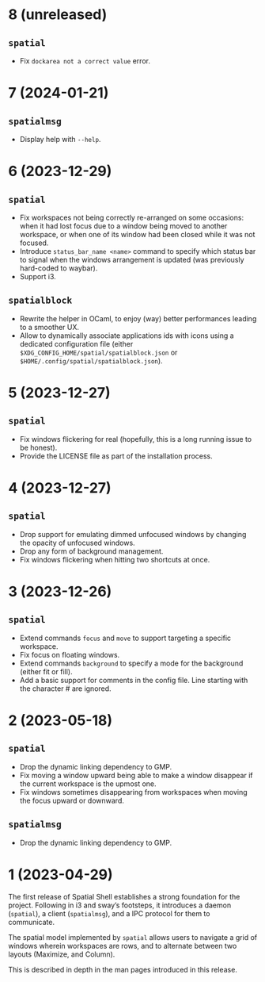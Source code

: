 # 8 (unreleased)

## `spatial`

- Fix `dockarea not a correct value` error.

# 7 (2024-01-21)

## `spatialmsg`

- Display help with `--help`.

# 6 (2023-12-29)

## `spatial`

- Fix workspaces not being correctly re-arranged on some occasions: when it had
  lost focus due to a window being moved to another workspace, or when one of
  its window had been closed while it was not focused.
- Introduce `status_bar_name <name>` command to specify which status bar to
  signal when the windows arrangement is updated (was previously hard-coded to
  waybar).
- Support i3.

## `spatialblock`

- Rewrite the helper in OCaml, to enjoy (way) better performances leading to a
  smoother UX.
- Allow to dynamically associate applications ids with icons using a dedicated
  configuration file (either `$XDG_CONFIG_HOME/spatial/spatialblock.json` or
  `$HOME/.config/spatial/spatialblock.json`).

# 5 (2023-12-27)

## `spatial`

- Fix windows flickering for real (hopefully, this is a long running issue to
  be honest).
- Provide the LICENSE file as part of the installation process.

# 4 (2023-12-27)

## `spatial`

- Drop support for emulating dimmed unfocused windows by changing the opacity
  of unfocused windows.
- Drop any form of background management.
- Fix windows flickering when hitting two shortcuts at once.

# 3 (2023-12-26)

## `spatial`

- Extend commands `focus` and `move` to support targeting a specific workspace.
- Fix focus on floating windows.
- Extend commands `background` to specify a mode for the background (either fit
  or fill).
- Add a basic support for comments in the config file. Line starting with the
  character # are ignored.

# 2 (2023-05-18)

## `spatial`

- Drop the dynamic linking dependency to GMP.
- Fix moving a window upward being able to make a window disappear if the
  current workspace is the upmost one.
- Fix windows sometimes disappearing from workspaces when moving the focus
  upward or downward.

## `spatialmsg`

- Drop the dynamic linking dependency to GMP.

# 1 (2023-04-29)

The first release of Spatial Shell establishes a strong foundation for the
project. Following in i3 and sway’s footsteps, it introduces a daemon
(`spatial`), a client (`spatialmsg`), and a IPC protocol for them to
communicate.

The spatial model implemented by `spatial` allows users to navigate a grid of
windows wherein workspaces are rows, and to alternate between two layouts
(Maximize, and Column).

This is described in depth in the man pages introduced in this release.
